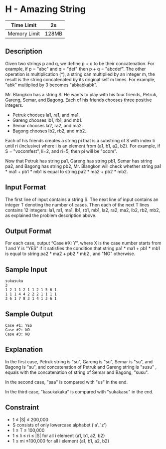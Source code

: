 # H - Amazing String

| Time Limit   | 2s    |
|--------------|-------|
| Memory Limit | 128MB |

## Description

Given two strings p and q, we define p + q to be their concatenation. For example, if p = "abc" and q = "def" then p + q = "abcdef". The other operation is multiplication (*), a string can multiplied by an integer m, the result is the string concatenated by its original self m times. For example, "abk" multiplied by 3 becomes "abkabkabk".

Mr. Blangkon has a string S. He wants to play with his four friends, Petruk, Gareng, Semar, and Bagong. Each of his friends chooses three positive integers.

- Petruk chooses la1, ra1, and ma1.
- Gareng chooses lb1, rb1, and mb1.
- Semar chooses la2, ra2, and ma2.
- Bagong chooses lb2, rb2, and mb2.

Each of his friends creates a string pi that is a substring of S with index li until ri (inclusive) where i is an element from {a1, b1, a2, b2}. For example, if S = "vocomfest", li=2, and ri=5, then pi will be "ocom".

Now that Petruk has string pa1, Gareng has string pb1, Semar has string pa2, and Bagong has string pb2, Mr. Blangkon will check whether string pa1 * ma1 + pb1 * mb1 is equal to string pa2 * ma2 + pb2 * mb2.

## Input Format

The first line of input contains a string S. The next line of input contains an integer T denoting the number of cases. Then each of the next T lines contains 12 integers: la1, ra1, ma1, lb1, rb1, mb1, la2, ra2, ma2, lb2, rb2, mb2, as explained the problem description above.

## Output Format

For each case, output “Case #X: Y”, where X is the case number starts from 1 and Y is "YES" if it satisfies the condition that string pa1 * ma1 + pb1 * mb1 is equal to string pa2 * ma2 + pb2 * mb2 , and "NO" otherwise.

## Sample Input

	sukasuka
	3
	1 2 1 1 2 1 1 2 1 5 6 1
	1 1 1 4 4 2 2 2 1 1 1 1
	3 6 1 7 8 3 1 4 1 3 6 1

## Sample Output

	Case #1: YES
	Case #2: NO
	Case #3: NO

## Explanation

In the first case, Petruk string is "su", Gareng is "su", Semar is "su", and Bagong is "su", and concatenation of Petruk and Gareng string is "susu" , equals with the concatenation of string of Semar and Bagong, "susu".

In the second case, "saa" is compared with "us" in the end.

In the third case, "kasukakaka" is compared with "sukakasu" in the end.

## Constraint

- 1 ≤ |S| ≤ 200,000
- S consists of only lowercase alphabet ('a'..'z')
- 1 ≤ T ≤ 100,000
- 1 ≤ li ≤ ri ≤ |S| for all i element {a1, b1, a2, b2}
- 1 ≤ mi ≤100,000 for all i element {a1, b1, a2, b2}
